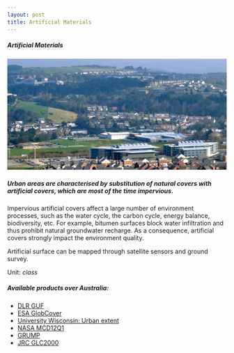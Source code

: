 ```yaml
---
layout: post
title: Artificial Materials
---
```


##### Artificial Materials

![Artificial Materials](/assets/img/wales/big/artificial-materials.jpg)

##### Urban areas are characterised by substitution of natural covers with artificial covers, which are most of the time impervious.

Impervious artificial covers affect a large number of environment processes, such as the water cycle, the carbon cycle, energy balance, biodiversity, etc. For example, bitumen surfaces block water infiltration and thus prohibit natural groundwater recharge. As a consequence, artificial covers strongly impact the environment quality.

Artificial surface can be mapped through satellite sensors and ground survey.

Unit: _class_

##### Available products over Australia:

*   [DLR GUF](https://www.dlr.de/eoc/en/desktopdefault.aspx/tabid-9628/16557_read-40454/)
*   [ESA GlobCover](http://due.esrin.esa.int/page_globcover.php)
*   [University Wisconsin: Urban extent](https://nelson.wisc.edu/sage/data-and-models/schneider.php)
*   [NASA MCD12Q1](https://e4ftl01.cr.usgs.gov/MOTA/MCD12Q1.006/)
*   [GRUMP](http://sedac.ciesin.columbia.edu/data/set/grump-v1-urban-ext-polygons-rev01)
*   [JRC GLC2000](http://forobs.jrc.ec.europa.eu/products/glc2000/products.php)